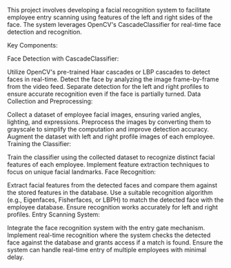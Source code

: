 This project involves developing a facial recognition system to facilitate employee entry scanning using features of the left and right sides of the face. The system leverages OpenCV's CascadeClassifier for real-time face detection and recognition.

Key Components:

Face Detection with CascadeClassifier:

Utilize OpenCV's pre-trained Haar cascades or LBP cascades to detect faces in real-time.
Detect the face by analyzing the image frame-by-frame from the video feed.
Separate detection for the left and right profiles to ensure accurate recognition even if the face is partially turned.
Data Collection and Preprocessing:

Collect a dataset of employee facial images, ensuring varied angles, lighting, and expressions.
Preprocess the images by converting them to grayscale to simplify the computation and improve detection accuracy.
Augment the dataset with left and right profile images of each employee.
Training the Classifier:

Train the classifier using the collected dataset to recognize distinct facial features of each employee.
Implement feature extraction techniques to focus on unique facial landmarks.
Face Recognition:

Extract facial features from the detected faces and compare them against the stored features in the database.
Use a suitable recognition algorithm (e.g., Eigenfaces, Fisherfaces, or LBPH) to match the detected face with the employee database.
Ensure recognition works accurately for left and right profiles.
Entry Scanning System:

Integrate the face recognition system with the entry gate mechanism.
Implement real-time recognition where the system checks the detected face against the database and grants access if a match is found.
Ensure the system can handle real-time entry of multiple employees with minimal delay.

